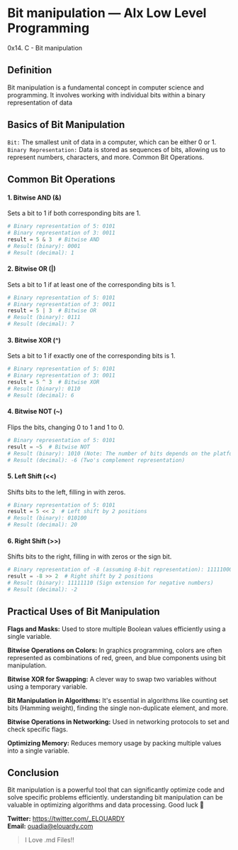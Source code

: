 # Bit manipulation — Alx Low Level Programming
0x14. C - Bit manipulation

## Definition

Bit manipulation is a fundamental concept in computer science and programming. It involves working with individual bits within a binary representation of data

## Basics of Bit Manipulation
`Bit:` The smallest unit of data in a computer, which can be either 0 or 1. \
`Binary Representation:` Data is stored as sequences of bits, allowing us to represent numbers, characters, and more.
Common Bit Operations.

## Common Bit Operations
#### 1. Bitwise AND (&)
Sets a bit to 1 if both corresponding bits are 1.
```python
# Binary representation of 5: 0101
# Binary representation of 3: 0011
result = 5 & 3  # Bitwise AND
# Result (binary): 0001
# Result (decimal): 1
```
#### 2. Bitwise OR (|)
Sets a bit to 1 if at least one of the corresponding bits is 1.
```python
# Binary representation of 5: 0101
# Binary representation of 3: 0011
result = 5 | 3  # Bitwise OR
# Result (binary): 0111
# Result (decimal): 7
```
#### 3. Bitwise XOR (^)
Sets a bit to 1 if exactly one of the corresponding bits is 1.
```python
# Binary representation of 5: 0101
# Binary representation of 3: 0011
result = 5 ^ 3  # Bitwise XOR
# Result (binary): 0110
# Result (decimal): 6
```
#### 4. Bitwise NOT (~)
Flips the bits, changing 0 to 1 and 1 to 0.
```python
# Binary representation of 5: 0101
result = ~5  # Bitwise NOT
# Result (binary): 1010 (Note: The number of bits depends on the platform)
# Result (decimal): -6 (Two's complement representation)
```
#### 5. Left Shift (<<)
Shifts bits to the left, filling in with zeros.
```python
# Binary representation of 5: 0101
result = 5 << 2  # Left shift by 2 positions
# Result (binary): 010100
# Result (decimal): 20
```
#### 6. Right Shift (>>)
Shifts bits to the right, filling in with zeros or the sign bit.
```python
# Binary representation of -8 (assuming 8-bit representation): 11111000
result = -8 >> 2  # Right shift by 2 positions
# Result (binary): 11111110 (Sign extension for negative numbers)
# Result (decimal): -2
```

## Practical Uses of Bit Manipulation
**Flags and Masks:** Used to store multiple Boolean values efficiently using a single variable.

**Bitwise Operations on Colors:** In graphics programming, colors are often represented as combinations of red, green, and blue components using bit manipulation.

**Bitwise XOR for Swapping:** A clever way to swap two variables without using a temporary variable.

**Bit Manipulation in Algorithms:** It's essential in algorithms like counting set bits (Hamming weight), finding the single non-duplicate element, and more.

**Bitwise Operations in Networking:** Used in networking protocols to set and check specific flags.

**Optimizing Memory:** Reduces memory usage by packing multiple values into a single variable.

## Conclusion
Bit manipulation is a powerful tool that can significantly optimize code and solve specific problems efficiently. understanding bit manipulation can be valuable in optimizing algorithms and data processing. Good luck 👋

**Twitter:** https://twitter.com/_ELOUARDY \
**Email:** ouadia@elouardy.com

> I Love .md Files!!
